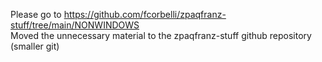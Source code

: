 Please go to https://github.com/fcorbelli/zpaqfranz-stuff/tree/main/NONWINDOWS  
Moved the unnecessary material to the zpaqfranz-stuff github repository (smaller git)

